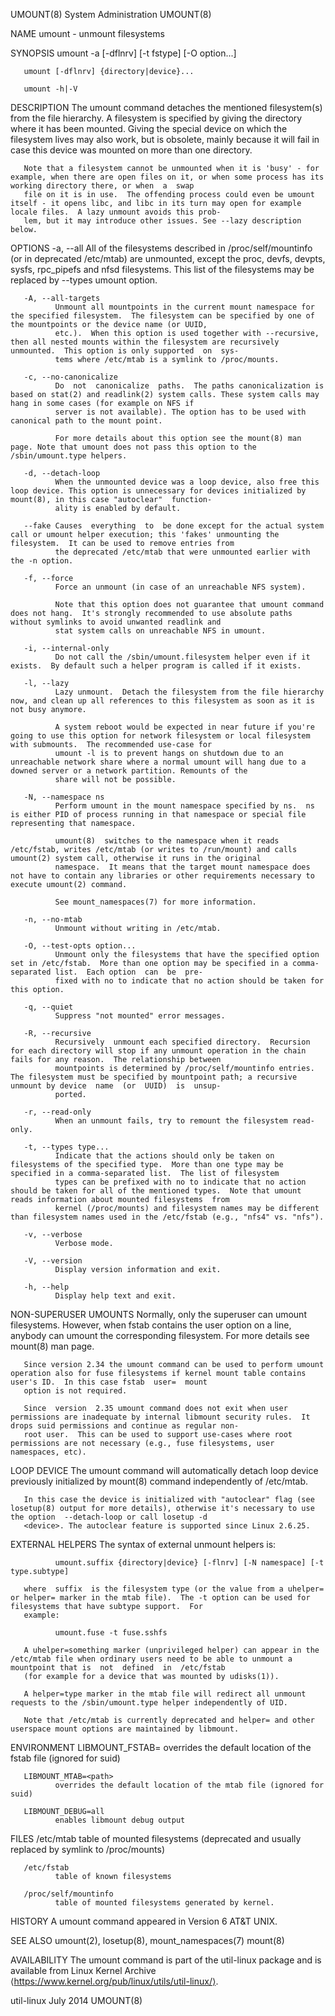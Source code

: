 UMOUNT(8)                                                                          System Administration                                                                         UMOUNT(8)

NAME
       umount - unmount filesystems

SYNOPSIS
       umount -a [-dflnrv] [-t fstype] [-O option...]

       umount [-dflnrv] {directory|device}...

       umount -h|-V

DESCRIPTION
       The  umount command detaches the mentioned filesystem(s) from the file hierarchy.  A filesystem is specified by giving the directory where it has been mounted.  Giving the special
       device on which the filesystem lives may also work, but is obsolete, mainly because it will fail in case this device was mounted on more than one directory.

       Note that a filesystem cannot be unmounted when it is 'busy' - for example, when there are open files on it, or when some process has its working directory there, or when  a  swap
       file on it is in use.  The offending process could even be umount itself - it opens libc, and libc in its turn may open for example locale files.  A lazy unmount avoids this prob‐
       lem, but it may introduce other issues. See --lazy description below.

OPTIONS
       -a, --all
              All of the filesystems described in /proc/self/mountinfo (or in deprecated /etc/mtab) are unmounted, except the proc, devfs, devpts, sysfs, rpc_pipefs and nfsd filesystems.
              This list of the filesystems may be replaced by --types umount option.

       -A, --all-targets
              Unmount all mountpoints in the current mount namespace for the specified filesystem.  The filesystem can be specified by one of the mountpoints or the device name (or UUID,
              etc.).  When this option is used together with --recursive, then all nested mounts within the filesystem are recursively unmounted.  This option is only supported  on  sys‐
              tems where /etc/mtab is a symlink to /proc/mounts.

       -c, --no-canonicalize
              Do  not  canonicalize  paths.  The paths canonicalization is based on stat(2) and readlink(2) system calls. These system calls may hang in some cases (for example on NFS if
              server is not available). The option has to be used with canonical path to the mount point.

              For more details about this option see the mount(8) man page. Note that umount does not pass this option to the /sbin/umount.type helpers.

       -d, --detach-loop
              When the unmounted device was a loop device, also free this loop device. This option is unnecessary for devices initialized by mount(8), in this case "autoclear"  function‐
              ality is enabled by default.

       --fake Causes  everything  to  be done except for the actual system call or umount helper execution; this 'fakes' unmounting the filesystem.  It can be used to remove entries from
              the deprecated /etc/mtab that were unmounted earlier with the -n option.

       -f, --force
              Force an unmount (in case of an unreachable NFS system).

              Note that this option does not guarantee that umount command does not hang.  It's strongly recommended to use absolute paths without symlinks to avoid unwanted readlink and
              stat system calls on unreachable NFS in umount.

       -i, --internal-only
              Do not call the /sbin/umount.filesystem helper even if it exists.  By default such a helper program is called if it exists.

       -l, --lazy
              Lazy unmount.  Detach the filesystem from the file hierarchy now, and clean up all references to this filesystem as soon as it is not busy anymore.

              A system reboot would be expected in near future if you're going to use this option for network filesystem or local filesystem with submounts.  The recommended use-case for
              umount -l is to prevent hangs on shutdown due to an unreachable network share where a normal umount will hang due to a downed server or a network partition. Remounts of the
              share will not be possible.

       -N, --namespace ns
              Perform umount in the mount namespace specified by ns.  ns is either PID of process running in that namespace or special file representing that namespace.

              umount(8)  switches to the namespace when it reads /etc/fstab, writes /etc/mtab (or writes to /run/mount) and calls umount(2) system call, otherwise it runs in the original
              namespace.  It means that the target mount namespace does not have to contain any libraries or other requirements necessary to execute umount(2) command.

              See mount_namespaces(7) for more information.

       -n, --no-mtab
              Unmount without writing in /etc/mtab.

       -O, --test-opts option...
              Unmount only the filesystems that have the specified option set in /etc/fstab.  More than one option may be specified in a comma-separated list.  Each option  can  be  pre‐
              fixed with no to indicate that no action should be taken for this option.

       -q, --quiet
              Suppress "not mounted" error messages.

       -R, --recursive
              Recursively  unmount each specified directory.  Recursion for each directory will stop if any unmount operation in the chain fails for any reason.  The relationship between
              mountpoints is determined by /proc/self/mountinfo entries.  The filesystem must be specified by mountpoint path; a recursive unmount by device  name  (or  UUID)  is  unsup‐
              ported.

       -r, --read-only
              When an unmount fails, try to remount the filesystem read-only.

       -t, --types type...
              Indicate that the actions should only be taken on filesystems of the specified type.  More than one type may be specified in a comma-separated list.  The list of filesystem
              types can be prefixed with no to indicate that no action should be taken for all of the mentioned types.  Note that umount reads information about mounted filesystems  from
              kernel (/proc/mounts) and filesystem names may be different than filesystem names used in the /etc/fstab (e.g., "nfs4" vs. "nfs").

       -v, --verbose
              Verbose mode.

       -V, --version
              Display version information and exit.

       -h, --help
              Display help text and exit.

NON-SUPERUSER UMOUNTS
       Normally,  only  the  superuser can umount filesystems.  However, when fstab contains the user option on a line, anybody can umount the corresponding filesystem.  For more details
       see mount(8) man page.

       Since version 2.34 the umount command can be used to perform umount operation also for fuse filesystems if kernel mount table contains user's ID.  In this case fstab  user=  mount
       option is not required.

       Since  version  2.35 umount command does not exit when user permissions are inadequate by internal libmount security rules.  It drops suid permissions and continue as regular non-
       root user.  This can be used to support use-cases where root permissions are not necessary (e.g., fuse filesystems, user namespaces, etc).

LOOP DEVICE
       The umount command will automatically detach loop device previously initialized by mount(8) command independently of /etc/mtab.

       In this case the device is initialized with "autoclear" flag (see losetup(8) output for more details), otherwise it's necessary to use the option  --detach-loop or call losetup -d
       <device>. The autoclear feature is supported since Linux 2.6.25.

EXTERNAL HELPERS
       The syntax of external unmount helpers is:

              umount.suffix {directory|device} [-flnrv] [-N namespace] [-t type.subtype]

       where  suffix  is the filesystem type (or the value from a uhelper= or helper= marker in the mtab file).  The -t option can be used for filesystems that have subtype support.  For
       example:

              umount.fuse -t fuse.sshfs

       A uhelper=something marker (unprivileged helper) can appear in the /etc/mtab file when ordinary users need to be able to unmount a mountpoint that is  not  defined  in  /etc/fstab
       (for example for a device that was mounted by udisks(1)).

       A helper=type marker in the mtab file will redirect all unmount requests to the /sbin/umount.type helper independently of UID.

       Note that /etc/mtab is currently deprecated and helper= and other userspace mount options are maintained by libmount.

ENVIRONMENT
       LIBMOUNT_FSTAB=<path>
              overrides the default location of the fstab file (ignored for suid)

       LIBMOUNT_MTAB=<path>
              overrides the default location of the mtab file (ignored for suid)

       LIBMOUNT_DEBUG=all
              enables libmount debug output

FILES
       /etc/mtab
              table of mounted filesystems (deprecated and usually replaced by symlink to /proc/mounts)

       /etc/fstab
              table of known filesystems

       /proc/self/mountinfo
              table of mounted filesystems generated by kernel.

HISTORY
       A umount command appeared in Version 6 AT&T UNIX.

SEE ALSO
       umount(2), losetup(8), mount_namespaces(7) mount(8)

AVAILABILITY
       The umount command is part of the util-linux package and is available from Linux Kernel Archive ⟨https://www.kernel.org/pub/linux/utils/util-linux/⟩.

util-linux                                                                               July 2014                                                                               UMOUNT(8)
